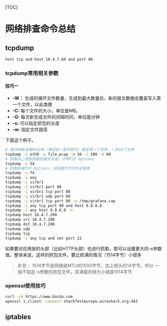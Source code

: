 

[TOC]

# 网络排查命令总结

## tcpdump

```bash
host tcp and host 10.4.7.60 and port 80
```

### tcpdump常用相关参数

#### 技巧一

- **-W：** 生成的循环文件数量，生成到最大数量后，新的报文数据会覆盖写入第一个文件，以此类推
- **-C:** 每个文件的大小，单位是MB。
- **-G:** 每次新生成文件的间隔时间，单位是分钟
- **-s:** 可以指定抓包的长度
- **-w:** 指定文件路径

下面这个例子。

```bash
# 每100MB或者60分钟（满足任一条件即可）就生成一个文件，一共10个文件
tcpdump -i eth0 -w file.pcap -W 10 -C 100 -G 60
# 抓取从二层到四层的报文头部，不带TCP Options
tcpdump -s 54
# 抓取所有TCP Options，对排查TCP行为足够用
tcpdump -s 74
tcpdump -i any
tcpdump -i virbr1
tcpdump -i virbr1 port 80
tcpdump -i virbr1 tcp port 80
tcpdump -i virbr1 udp port 80
tcpdump -i virbr1 tcp port 80 -w /tmp/grafana.cap
tcpdump -i any tcp port 80 and host 8.8.8.8
tcpdump -i any host 8.8.8.8 -n
tcpdump host 10.4.7.200
tcpdump src 10.4.7.200
tcpdump dst 10.4.7.200
tcpdump udp
tcpdump tcp
tcpdump -i any tcp and not port 22

```

如果要对应用层的头部（比如HTTP头部）也进行抓取，那可以设置更大的-s参数值。整体来说，这样的抓包文件，要比抓满的情况（1514字节）小很多

> 补充： 1514字节是网络层MTU的1500字节，加上帧头的14字节。所以
> 一般不指定-s参数的抓包文件，其满载的帧大小就是1514字节

### openssl使用技巧

```bash
curl -vk https://www.baidu.com
openssl s_client -connect sharkfesteurope.wireshark.org:443
```

## iptables

